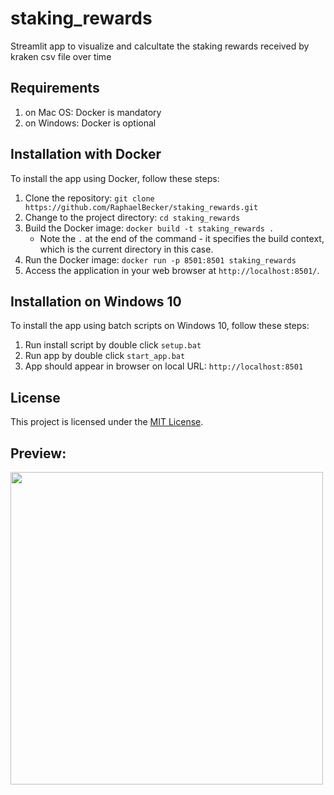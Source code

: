 # staking_rewards
Streamlit app to visualize and calcultate the staking rewards received by kraken csv file over time

## Requirements
1. on Mac OS: Docker is mandatory
2. on Windows: Docker is optional


## Installation with Docker
To install the app using Docker, follow these steps:

1. Clone the repository:
```git clone https://github.com/RaphaelBecker/staking_rewards.git```
2. Change to the project directory:
```cd staking_rewards```
3. Build the Docker image:
```docker build -t staking_rewards .```
    * Note the ```.``` at the end of the command - it specifies the build context, which is the current directory in this case.
4. Run the Docker image:
```docker run -p 8501:8501 staking_rewards```
5. Access the application in your web browser at `http://localhost:8501/`.


## Installation on Windows 10
To install the app using batch scripts on Windows 10, follow these steps:
1. Run install script by double click ```setup.bat```
2. Run app by double click ```start_app.bat```
3. App should appear in browser on local URL: ```http://localhost:8501```

## License
This project is licensed under the [MIT License](LICENSE).

## Preview:

<img align="center" height="500px" src="https://github.com/RaphaelBecker/staking_rewards/blob/main/previews/preview.gif">  
